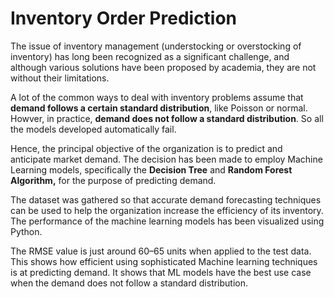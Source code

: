 # Inventory Order Prediction
The issue of inventory management (understocking or overstocking of inventory) has long been recognized as a significant challenge, and although various solutions have been proposed by academia, they are not without their limitations. 



A lot of the common ways to deal with inventory problems assume that **demand follows a certain standard distribution**, like Poisson or normal. 
Howver, in practice, **demand does not follow a standard distribution**. So all the models developed automatically fail. 

Hence, the principal objective of the organization is to predict and anticipate market demand. 
The decision has been made to employ Machine Learning models, specifically the **Decision Tree** and **Random Forest Algorithm,** for the purpose of predicting demand. 


The dataset was gathered so that accurate demand forecasting techniques can be used to help the organization increase the efficiency of its inventory. The performance of the machine learning models has been visualized using Python.


The RMSE value is just around 60–65 units when applied to the test data. This shows how efficient using sophisticated Machine learning techniques is at predicting demand. It shows that ML models have the best use case when the demand does not follow a standard distribution. 
